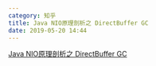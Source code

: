 ```yaml
---
category: 知乎
title: Java NIO原理剖析之 DirectBuffer GC
date: 2019-05-20 14:44
---
```


[Java NIO原理剖析之 DirectBuffer GC](https://zhuanlan.zhihu.com/p/66368628)